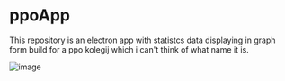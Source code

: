 # ppoApp

This repository is an electron app with statistcs data displaying in graph form build for a ppo kolegij which i can't think of what name it is.

![image](https://user-images.githubusercontent.com/8373912/231561988-38ebd18d-b4e2-4441-a1af-5b6012f6e23b.png)
